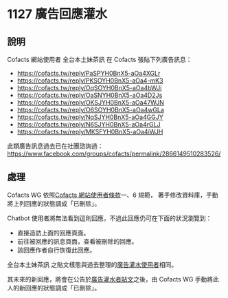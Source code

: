 # 1127 廣告回應灌水

## 說明

Cofacts 網站使用者 全台本土妹茶訊 在 Cofacts 張貼下列廣告訊息：
- https://cofacts.tw/reply/PaSPYH0BnX5-aOa4XGLr
- https://cofacts.tw/reply/PKSOYH0BnX5-aOa4-mK3
- https://cofacts.tw/reply/OqSOYH0BnX5-aOa4bWJi
- https://cofacts.tw/reply/OaSNYH0BnX5-aOa4D2Js
- https://cofacts.tw/reply/OKSJYH0BnX5-aOa47WJN
- https://cofacts.tw/reply/O6SOYH0BnX5-aOa4wGLa
- https://cofacts.tw/reply/NqSJYH0BnX5-aOa4GGJY
- https://cofacts.tw/reply/N6SJYH0BnX5-aOa4rGLJ
- https://cofacts.tw/reply/MKSFYH0BnX5-aOa4iWJH

此類廣告訊息過去已在社團諮詢過：
https://www.facebook.com/groups/cofacts/permalink/2866149510283526/

## 處理

Cofacts WG 依照[Cofacts 網站使用者條款](https://github.com/cofacts/rumors-site/blob/master/LEGAL.md)一、6 規範，
著手修改資料庫，手動將上列回應的狀態調成「已刪除」。

Chatbot 使用者將無法看到這則回應，不過此回應仍可在下面的狀況瀏覽到：

- 直接造訪上面的回應頁面。
- 前往被回應的訊息頁面，查看被刪除的回應。
- 該回應作者自行恢復此回應。

全台本土妹茶訊 之貼文樣態與過去整理的[廣告灌水使用者](https://docs.google.com/spreadsheets/d/1BBObfTO7bLWERQ3nq3S1iBs3xt2o2TgOxikXqixOdYI/edit#gid=0)相同。

其未來的新回應，將會在公告於[廣告灌水者貼文](https://docs.google.com/spreadsheets/d/1BBObfTO7bLWERQ3nq3S1iBs3xt2o2TgOxikXqixOdYI/edit#gid=1972732064)之後，由 Cofacts WG 手動將此人的新回應的狀態調成「已刪除」。
